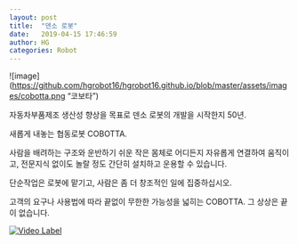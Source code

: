 ```yaml
---
layout: post
title:  "덴소 로봇"
date:   2019-04-15 17:46:59
author: HG
categories: Robot
---
```


![image](https://github.com/hgrobot16/hgrobot16.github.io/blob/master/assets/images/cobotta.png “코보타”)

자동차부품제조 생산성 향상을 목표로 덴소 로봇의 개발을 시작한지 50년.

새롭게 내놓는 협동로봇 COBOTTA.

사람을 배려하는 구조와 운반하기 쉬운 작은 몸체로 어디든지 자유롭게 연결하여 움직이고,
전문지식 없이도 놀랄 정도 간단히 설치하고 운용할 수 있습니다.

단순작업은 로봇에 맡기고, 사람은 좀 더 창조적인 일에 집중하십시오.

고객의 요구나 사용법에 따라 끝없이 무한한 가능성을 넓히는 COBOTTA. 그 상상은 끝이 없습니다.

[![Video Label](http://img.youtube.com/vi/rTiIdpZVwTQ/0.jpg)](https://youtu.be/rTiIdpZVwTQ=0s "Video Label")
